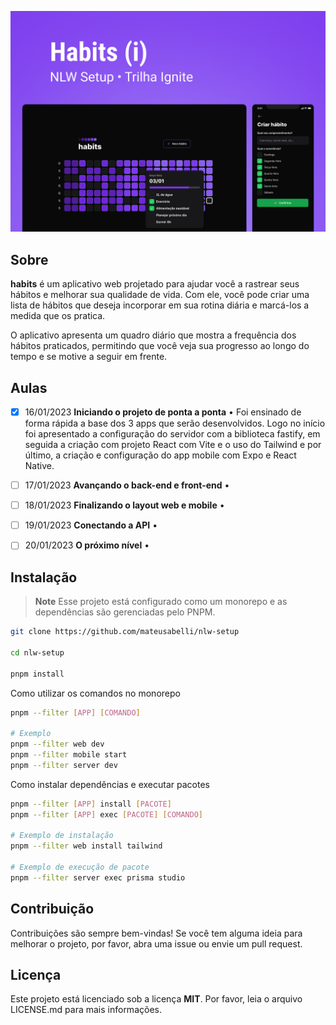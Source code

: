 ![](./.github/cover.png)

## Sobre

**habits** é um aplicativo web projetado para ajudar você a rastrear seus hábitos e melhorar sua qualidade de vida. Com ele, você pode criar uma lista de hábitos que deseja incorporar em sua rotina diária e marcá-los a medida que os pratica.

O aplicativo apresenta um quadro diário que mostra a frequência dos hábitos praticados, permitindo que você veja sua progresso ao longo do tempo e se motive a seguir em frente.

## Aulas

- [x] 16/01/2023 **Iniciando o projeto de ponta a ponta** • Foi ensinado de forma rápida a base dos 3 apps que serão desenvolvidos. Logo no início foi apresentado a configuração do servidor com a biblioteca fastify, em seguida a criação com projeto React com Vite e o uso do Tailwind e por último, a criação e configuração do app mobile com Expo e React Native.

- [ ] 17/01/2023 **Avançando o back-end e front-end** •

- [ ] 18/01/2023 **Finalizando o layout web e mobile** •

- [ ] 19/01/2023 **Conectando a API** •

- [ ] 20/01/2023 **O próximo nível** •

## Instalação

> **Note**
> Esse projeto está configurado como um monorepo e as dependências são gerenciadas pelo PNPM.

```bash
git clone https://github.com/mateusabelli/nlw-setup

cd nlw-setup

pnpm install
```

Como utilizar os comandos no monorepo

```bash
pnpm --filter [APP] [COMANDO]

# Exemplo
pnpm --filter web dev
pnpm --filter mobile start
pnpm --filter server dev
```

Como instalar dependências e executar pacotes

```bash
pnpm --filter [APP] install [PACOTE]
pnpm --filter [APP] exec [PACOTE] [COMANDO]

# Exemplo de instalação
pnpm --filter web install tailwind

# Exemplo de execução de pacote
pnpm --filter server exec prisma studio
```

## Contribuição

Contribuições são sempre bem-vindas! Se você tem alguma ideia para melhorar o projeto, por favor, abra uma issue ou envie um pull request.

## Licença

Este projeto está licenciado sob a licença **MIT**. Por favor, leia o arquivo LICENSE.md para mais informações.
